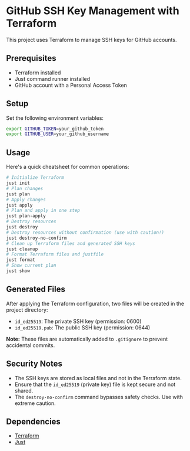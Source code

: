 # GitHub SSH Key Management with Terraform
This project uses Terraform to manage SSH keys for GitHub accounts.

## Prerequisites
- Terraform installed
- Just command runner installed
- GitHub account with a Personal Access Token

## Setup
Set the following environment variables:
```bash
export GITHUB_TOKEN=your_github_token
export GITHUB_USER=your_github_username
```

## Usage
Here's a quick cheatsheet for common operations:
```bash
# Initialize Terraform
just init
# Plan changes
just plan
# Apply changes
just apply
# Plan and apply in one step
just plan-apply
# Destroy resources
just destroy
# Destroy resources without confirmation (use with caution!)
just destroy-no-confirm
# Clean up Terraform files and generated SSH keys
just cleanup
# Format Terraform files and justfile
just format
# Show current plan
just show
```

## Generated Files
After applying the Terraform configuration, two files will be created in the project directory:
- `id_ed25519`: The private SSH key (permission: 0600)
- `id_ed25519.pub`: The public SSH key (permission: 0644)

**Note:** These files are automatically added to `.gitignore` to prevent accidental commits.

## Security Notes
- The SSH keys are stored as local files and not in the Terraform state.
- Ensure that the `id_ed25519` (private key) file is kept secure and not shared.
- The `destroy-no-confirm` command bypasses safety checks. Use with extreme caution.

## Dependencies
- [Terraform](https://www.terraform.io/)
- [Just](https://github.com/casey/just)